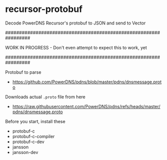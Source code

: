 # recursor-protobuf
Decode PowerDNS Recursor's protobuf to JSON and send to Vector


#################################################################

WORK IN PROGRESS - Don't even attempt to expect this to work, yet

#################################################################


Protobuf to parse
- https://github.com/PowerDNS/pdns/blob/master/pdns/dnsmessage.proto

Downloads actual `.proto` file from here
- https://raw.githubusercontent.com/PowerDNS/pdns/refs/heads/master/pdns/dnsmessage.proto


Before you start, install these
- protobuf-c
- protobuf-c-compiler
- protobuf-c-dev
- jansson
- jansson-dev
